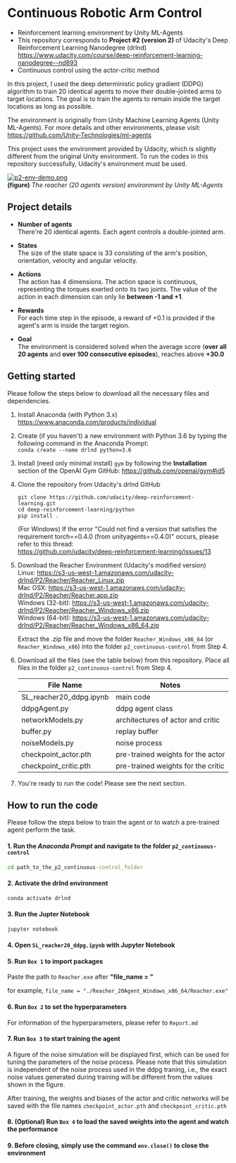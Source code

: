 # Continuous Robotic Arm Control


- Reinforcement learning environment by Unity ML-Agents
- This repository corresponds to **Project #2 (version 2)** of Udacity's Deep Reinforcement Learning Nanodegree (drlnd)\
  https://www.udacity.com/course/deep-reinforcement-learning-nanodegree--nd893
- Continuous control using the actor-critic method

In this project, I used the deep deterministic policy gradient (DDPG) algorithm to train 20 identical agents to move their double-jointed arms to target locations. The goal is to train the agents to remain inside the target locations as long as possible.

The environment is originally from Unity Machine Learning Agents (Unity ML-Agents). For more details and other environments, please visit:\
https://github.com/Unity-Technologies/ml-agents

This project uses the environment provided by Udacity, which is slightly different from the original Unity environment. To run the codes in this repository successfully, Udacity's environment must be used.

[![p2-env-demo.png](https://i.postimg.cc/Rh9ZfxND/p2-env-demo.png)](https://postimg.cc/8JKGQ3dR)\
**(figure)** *The reacher (20 agents version) environment by Unity ML-Agents*

## Project details

- **Number of agents**\
There're 20 identical agents. Each agent controls a double-jointed arm.

- **States**\
The size of the state space is 33 consisting of the arm's position, orientation, velocity and angular velocity.

- **Actions**\
The action has 4 dimensions. The action space is continuous, representing the torques exerted onto its two joints. The value of the action in each dimension can only lie **between -1 and +1**.

- **Rewards**\
For each time step in the episode, a reward of +0.1 is provided if the agent's arm is inside the target region.

- **Goal**\
The environment is considered solved when the average score (**over all 20 agents** and **over 100 consecutive episodes**), reaches above **+30.0**



## Getting started

Please follow the steps below to download all the necessary files and dependencies.

1. Install Anaconda (with Python 3.x)\
    https://www.anaconda.com/products/individual
    
2. Create (if you haven't) a new environment with Python 3.6 by typing the following command in the Anaconda Prompt:\
    `conda create --name drlnd python=3.6`
    
3. Install (need only minimal install) `gym` by following the **Installation** section of the OpenAI Gym GitHub:
    https://github.com/openai/gym#id5
    
4. Clone the repository from Udacity's drlnd GitHub
    ``` console
    git clone https://github.com/udacity/deep-reinforcement-learning.git
    cd deep-reinforcement-learning/python
    pip install .
    ```
    (For Windows) If the error "Could not find a version that satisfies the requirement torch==0.4.0 (from unityagents==0.4.0)" occurs, please refer to this thread:\
    https://github.com/udacity/deep-reinforcement-learning/issues/13
  
5. Download the Reacher Environment (Udacity's modified version)\
    Linux: https://s3-us-west-1.amazonaws.com/udacity-drlnd/P2/Reacher/Reacher_Linux.zip \
    Mac OSX: https://s3-us-west-1.amazonaws.com/udacity-drlnd/P2/Reacher/Reacher.app.zip \
    Windows (32-bit): https://s3-us-west-1.amazonaws.com/udacity-drlnd/P2/Reacher/Reacher_Windows_x86.zip \
    Windows (64-bit): https://s3-us-west-1.amazonaws.com/udacity-drlnd/P2/Reacher/Reacher_Windows_x86_64.zip
    
    Extract the .zip file and move the folder `Reacher_Windows_x86_64` (or `Reacher_Windows_x86`) into the folder `p2_continuous-control` from Step 4.

6. Download all the files (see the table below) from this repository. Place all files in the folder `p2_continuous-control` from Step 4.

    | File Name | Notes |
    | ----------- | ----------- |
    | SL_reacher20_ddpg.ipynb | main code |
    | ddpgAgent.py | ddpg agent class |
    | networkModels.py | architectures of actor and critic |
    | buffer.py | replay buffer |
    | noiseModels.py | noise process |
    | checkpoint_actor.pth | pre-trained weights for the actor |
    | checkpoint_critic.pth | pre-trained weights for the critic |

7. You're ready to run the code! Please see the next section.

## How to run the code

Please follow the steps below to train the agent or to watch a pre-trained agent perform the task.

#### 1. Run the *Anaconda Prompt* and navigate to the folder `p2_continuous-control`
``` cmd
cd path_to_the_p2_continuous-control_folder
```
#### 2. Activate the drlnd environment
``` cmd
conda activate drlnd
```
#### 3. Run the Jupter Notebook
``` cmd
jupyter notebook
```
#### 4. Open `SL_reacher20_ddpg.ipynb` with Jupyter Notebook
#### 5. Run `Box 1` to import packages
Paste the path to `Reacher.exe` after **"file_name = "**

for example, `file_name = "./Reacher_20Agent_Windows_x86_64/Reacher.exe"`
#### 6. Run `Box 2` to set the hyperparameters
For information of the hyperparameters, please refer to `Report.md`
#### 7. Run `Box 3` to start training the agent
A figure of the noise simulation will be displayed first, which can be used for tuning the parameters of the noise process. Please note that this simulation is independent of the noise process used in the ddpg traning, i.e., the exact noise values generated during training will be different from the values shown in the figure.

After training, the weights and biases of the actor and critic networks will be saved with the file names `checkpoint_actor.pth` and `checkpoint_critic.pth`
#### 8. (Optional) Run `Box 4` to load the saved weights into the agent and watch the performance
#### 9. Before closing, simply use the command `env.close()` to close the environment
